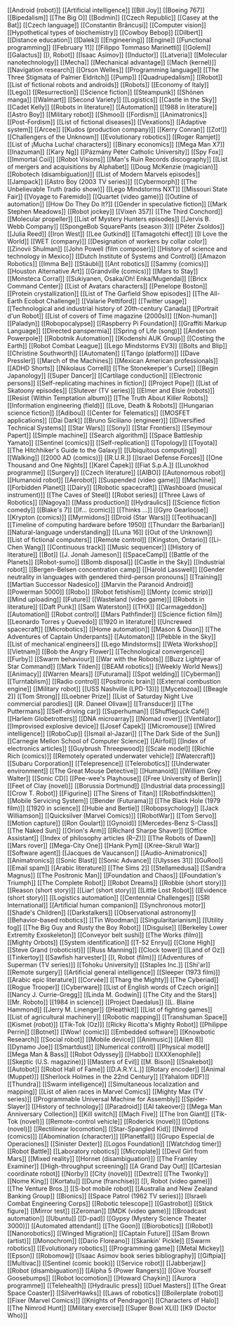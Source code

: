[[Android (robot)]]
[[Artificial intelligence]]
[[Bill Joy]]
[[Boeing 767]]
[[Bipedalism]]
[[The Big O]]
[[Bodmin]]
[[Czech Republic]]
[[Casey at the Bat]]
[[Czech language]]
[[Constantin Brâncuși]]
[[Computer vision]]
[[Hypothetical types of biochemistry]]
[[Cowboy Bebop]]
[[Dilbert]]
[[Distance education]]
[[Dalek]]
[[Engineering]]
[[Engine]]
[[Functional programming]]
[[February 11]]
[[Filippo Tommaso Marinetti]]
[[Golem]]
[[Galactus]]
[[I, Robot]]
[[Isaac Asimov]]
[[Inductor]]
[[Latveria]]
[[Molecular nanotechnology]]
[[Mecha]]
[[Mechanical advantage]]
[[Mach (kernel)]]
[[Navigation research]]
[[Orson Welles]]
[[Programming language]]
[[The Three Stigmata of Palmer Eldritch]]
[[Pump]]
[[Quadrupedalism]]
[[Robot]]
[[List of fictional robots and androids]]
[[Robots]]
[[Economy of Italy]]
[[Lego]]
[[Resurrection]]
[[Science fiction]]
[[Steampunk]]
[[Shōnen manga]]
[[Walmart]]
[[Second Variety]]
[[Logistics]]
[[Castle in the Sky]]
[[Cadet Kelly]]
[[Robots in literature]]
[[Automation]]
[[1988 in literature]]
[[Astro Boy]]
[[Military robot]]
[[Shmoo]]
[[Fordism]]
[[Animatronics]]
[[Post-Fordism]]
[[List of fictional diseases]]
[[Vexations]]
[[Adaptive system]]
[[Arcee]]
[[Kudos (production company)]]
[[Kerry Conran]]
[[Zot!]]
[[Challengers of the Unknown]]
[[Evolutionary robotics]]
[[Roger Ramjet]]
[[List of ¡Mucha Lucha! characters]]
[[Binary economics]]
[[Mega Man X7]]
[[Inazuman]]
[[Kary Ng]]
[[Pázmány Péter Catholic University]]
[[Spy Fox]]
[[Immortal Coil]]
[[Robot Visions]]
[[Man's Ruin Records discography]]
[[List of mergers and acquisitions by Alphabet]]
[[Doug McKenzie (magician)]]
[[Robotech (disambiguation)]]
[[List of Modern Marvels episodes]]
[[Jampack]]
[[Astro Boy (2003 TV series)]]
[[Cybermorph]]
[[The Unbelievable Truth (radio show)]]
[[Lego Mindstorms NXT]]
[[Missouri State Fair]]
[[Voyage to Faremido]]
[[Quartet (video game)]]
[[Outline of automation]]
[[How Do They Do It?]]
[[Gender in speculative fiction]]
[[Mark Stephen Meadows]]
[[Robot jockey]]
[[Vixen 357]]
[[The Third Conchord]]
[[Molecular propeller]]
[[List of Mystery Hunters episodes]]
[[Jervis B. Webb Company]]
[[SpongeBob SquarePants (season 3)]]
[[Péter Zsoldos]]
[[Julia Reed]]
[[Iron West]]
[[Lee Gutkind]]
[[Tamagotchi effect]]
[[I Love the World]]
[[WET (company)]]
[[Designation of workers by collar color]]
[[Zinovii Shulman]]
[[John Powell (film composer)]]
[[History of science and technology in Mexico]]
[[Dutch Institute of Systems and Control]]
[[Amazon Robotics]]
[[Imma Be]]
[[Stäubli]]
[[Ant robotics]]
[[Sammy (comics)]]
[[Houston Alternative Art]]
[[Grandville (comics)]]
[[Mars to Stay]]
[[Monsteca Corral]]
[[Sukiyanen, Osaka/Oh! Enka/Mugendai]]
[[Bricx Command Center]]
[[List of Avatars characters]]
[[Penelope Boston]]
[[Protein crystallization]]
[[List of The Garfield Show episodes]]
[[The All-Earth Ecobot Challenge]]
[[Valarie Pettiford]]
[[Twitter usage]]
[[Technological and industrial history of 20th-century Canada]]
[[Portrait d'un Robot]]
[[List of covers of Time magazine (2000s)]]
[[Non-human]]
[[Paladyn]]
[[Robopocalypse]]
[[Raspberry Pi Foundation]]
[[Graffiti Markup Language]]
[[Directed panspermia]]
[[Spring of Life (song)]]
[[Anderson Powerpole]]
[[Robotnik Automation]]
[[Kodenshi AUK Group]]
[[Costing the Earth]]
[[Robot Combat League]]
[[Lego Mindstorms EV3]]
[[Bolts and Blip]]
[[Christine Southworth]]
[[Automaten]]
[[Tango (platform)]]
[[Dave Pressler]]
[[March of the Machines]]
[[Mexican American professionals]]
[[ADHD Shorts]]
[[Nikolaus Correll]]
[[The Stonekeeper's Curse]]
[[Begin Japanology]]
[[Super Dancer]]
[[Cartilage conduction]]
[[Electronic persons]]
[[Self-replicating machines in fiction]]
[[Project Pope]]
[[List of Skatoony episodes]]
[[Slutever (TV series)]]
[[Elmer and Elsie (robots)]]
[[Resist (Within Temptation album)]]
[[The Truth About Killer Robots]]
[[Information engineering (field)]]
[[Love, Death & Robots]]
[[Hungarian science fiction]]
[[Adibou]]
[[Center for Telematics]]
[[MOSFET applications]]
[[Dai Dark]]
[[Bruno Siciliano (engineer)]]
[[Diversified Technical Systems]]
[[Star Wars]]
[[Sony]]
[[Star Frontiers]]
[[Seymour Papert]]
[[Simple machine]]
[[Search algorithm]]
[[Space Battleship Yamato]]
[[Sentinel (comics)]]
[[Self-replication]]
[[Topology]]
[[Toyota]]
[[The Hitchhiker's Guide to the Galaxy]]
[[Ubiquitous computing]]
[[Walking]]
[[2000 AD (comics)]]
[[R.U.R.]]
[[Israel Defense Forces]]
[[One Thousand and One Nights]]
[[Karel Čapek]]
[[Fiat S.p.A.]]
[[Lunokhod programme]]
[[Surgery]]
[[Czech literature]]
[[AIBO]]
[[Autonomous robot]]
[[Humanoid robot]]
[[Aerobot]]
[[Suspended (video game)]]
[[Machine]]
[[Forbidden Planet]]
[[Dairy]]
[[Robotic spacecraft]]
[[Washboard (musical instrument)]]
[[The Caves of Steel]]
[[Robot series]]
[[Three Laws of Robotics]]
[[Nagoya]]
[[Mass production]]
[[Hydraulics]]
[[Science fiction comedy]]
[[Blake's 7]]
[[If... (comic)]]
[[Thinks ...]]
[[Gyro Gearloose]]
[[Krypton (comics)]]
[[Myrmidons]]
[[Droid (Star Wars)]]
[[Teotihuacan]]
[[Timeline of computing hardware before 1950]]
[[Thundarr the Barbarian]]
[[Natural-language understanding]]
[[Luna 16]]
[[Out of the Unknown]]
[[List of fictional computers]]
[[Remote control]]
[[Kingston, Ontario]]
[[Li-Chen Wang]]
[[Continuous track]]
[[Music sequencer]]
[[History of literature]]
[[Bot]]
[[J. Jonah Jameson]]
[[SpaceCamp]]
[[Battle of the Planets]]
[[Robot-sumo]]
[[Bomb disposal]]
[[Castle in the Sky]]
[[Industrial robot]]
[[Bergen-Belsen concentration camp]]
[[Harold Lasswell]]
[[Gender neutrality in languages with gendered third-person pronouns]]
[[Training]]
[[Martian Successor Nadesico]]
[[Marvin the Paranoid Android]]
[[Powerman 5000]]
[[Robo]]
[[Robot fetishism]]
[[Monty (comic strip)]]
[[Mind uploading]]
[[Future]]
[[Wasteland (video game)]]
[[Robots in literature]]
[[Daft Punk]]
[[Sam Waterston]]
[[THX]]
[[Carmageddon]]
[[Automation]]
[[Robot control]]
[[Mars Pathfinder]]
[[Science fiction film]]
[[Leonardo Torres y Quevedo]]
[[1920 in literature]]
[[Uncrewed spacecraft]]
[[Microbotics]]
[[Home automation]]
[[Mason & Dixon]]
[[The Adventures of Captain Underpants]]
[[Automaton]]
[[Pebble in the Sky]]
[[List of mechanical engineers]]
[[Lego Mindstorms]]
[[Weta Workshop]]
[[Vietnam]]
[[Bob the Angry Flower]]
[[Technological convergence]]
[[Furby]]
[[Swarm behaviour]]
[[War with the Robots]]
[[Buzz Lightyear of Star Command]]
[[Mark Tilden]]
[[BEAM robotics]]
[[Weekly World News]]
[[Animacy]]
[[Warren Mears]]
[[Futurama]]
[[Spot welding]]
[[Cyberman]]
[[Turntablism]]
[[Radio control]]
[[Positronic brain]]
[[External combustion engine]]
[[Military robot]]
[[USS Nashville (LPD-13)]]
[[Mycetozoa]]
[[Beagle 2]]
[[Tom Strong]]
[[Loebner Prize]]
[[List of Saturday Night Live commercial parodies]]
[[R. Daneel Olivaw]]
[[Transducer]]
[[The Puttermans]]
[[Self-driving car]]
[[Superhuman]]
[[Shufflepuck Café]]
[[Harlem Globetrotters]]
[[DNA microarray]]
[[Nomad rover]]
[[Ventilator]]
[[Improvised explosive device]]
[[Josef Čapek]]
[[Micromouse]]
[[Wired intelligence]]
[[RoboCup]]
[[Ismail al-Jazari]]
[[The Dark Side of the Sun]]
[[Carnegie Mellon School of Computer Science]]
[[Airfoil]]
[[Index of electronics articles]]
[[Guybrush Threepwood]]
[[Scale model]]
[[Richie Rich (comics)]]
[[Remotely operated underwater vehicle]]
[[Watercraft]]
[[Subaru Corporation]]
[[Telepresence]]
[[Telerobotics]]
[[Underwater environment]]
[[The Great Mouse Detective]]
[[Humanoid]]
[[William Grey Walter]]
[[Sonic CD]]
[[Pee-wee's Playhouse]]
[[Free University of Berlin]]
[[Feet of Clay (novel)]]
[[Borussia Dortmund]]
[[Industrial data processing]]
[[Crow T. Robot]]
[[Figurine]]
[[The Sirens of Titan]]
[[Robotfindskitten]]
[[Mobile Servicing System]]
[[Bender (Futurama)]]
[[The Black Hole (1979 film)]]
[[1920 in science]]
[[Hubie and Bertie]]
[[Robopsychology]]
[[Jack Williamson]]
[[Quicksilver (Marvel Comics)]]
[[RobotWar]]
[[Tom Servo]]
[[Motion capture]]
[[Ron Goulart]]
[[Gynoid]]
[[Mercedes-Benz S-Class]]
[[The Naked Sun]]
[[Orion's Arm]]
[[Richard Sharpe Shaver]]
[[Office Assistant]]
[[Index of philosophy articles (R–Z)]]
[[The Robots of Dawn]]
[[Mars rover]]
[[Mega-City One]]
[[Hank Pym]]
[[Kree–Skrull War]]
[[Software agent]]
[[Jacques de Vaucanson]]
[[Audio-Animatronics]]
[[Animatronics]]
[[Sonic Blast]]
[[Sonic Advance]]
[[Ulysses 31]]
[[GuRoo]]
[[Email spam]]
[[Arabic literature]]
[[The Sims 2]]
[[Stellamedusa]]
[[Sandra Magnus]]
[[The Positronic Man]]
[[Foundation and Chaos]]
[[Foundation's Triumph]]
[[The Complete Robot]]
[[Robot Dreams]]
[[Robbie (short story)]]
[[Reason (short story)]]
[[Liar! (short story)]]
[[Little Lost Robot]]
[[Evidence (short story)]]
[[Logistics automation]]
[[Centennial Challenges]]
[[SRI International]]
[[Artificial human companion]]
[[Synchronous motor]]
[[Shade's Children]]
[[Darkstalkers]]
[[Observational astronomy]]
[[Behavior-based robotics]]
[[Tin Woodman]]
[[Singularitarianism]]
[[Utility fog]]
[[The Big Guy and Rusty the Boy Robot]]
[[Disguise]]
[[Berkeley Lower Extremity Exoskeleton]]
[[Conveyor belt sushi]]
[[The Works (film)]]
[[Mighty Orbots]]
[[System identification]]
[[T-52 Enryu]]
[[Clone High]]
[[Steve Grand (roboticist)]]
[[Russ Manning]]
[[Clock tower]]
[[Land of Oz]]
[[Tinkertoy]]
[[Sawfish harvester]]
[[I, Robot (film)]]
[[Adventures of Superman (TV series)]]
[[Tohoku University]]
[[Staples Inc.]]
[[Shi'ar]]
[[Remote surgery]]
[[Artificial general intelligence]]
[[Sleeper (1973 film)]]
[[Arabic epic literature]]
[[Corvée]]
[[Tharg the Mighty]]
[[The Cyberiad]]
[[Rogue Trooper]]
[[Cyberware]]
[[List of English words of Czech origin]]
[[Nancy J. Currie-Gregg]]
[[Linda M. Godwin]]
[[The City and the Stars]]
[[Mr. Roboto]]
[[1984 in science]]
[[Project Daedalus]]
[[L. Blaine Hammond]]
[[Jerry M. Linenger]]
[[Heathkit]]
[[List of fighting games]]
[[List of agricultural machinery]]
[[Robotic mapping]]
[[Transhuman Space]]
[[Kismet (robot)]]
[[Tik-Tok (Oz)]]
[[Ricky Ricotta's Mighty Robot]]
[[Philippe Perrin]]
[[Botnet]]
[[Wow! (comic)]]
[[Embedded software]]
[[Knowbotic Research]]
[[Social robot]]
[[Mobile device]]
[[Animusic]]
[[Alien 8]]
[[Dynamo Joe]]
[[Smartdust]]
[[Numerical control]]
[[Physical model]]
[[Mega Man & Bass]]
[[Robot Odyssey]]
[[Habbo]]
[[XXXenophile]]
[[Skeptic (U.S. magazine)]]
[[Masters of Evil]]
[[M. Bison]]
[[Snakebot]]
[[Autobot]]
[[Robot Hall of Fame]]
[[D.A.R.Y.L.]]
[[Rotary encoder]]
[[Animal (Muppet)]]
[[Sherlock Holmes in the 22nd Century]]
[[Yahalom (IDF)]]
[[Thundra]]
[[Swarm intelligence]]
[[Simultaneous localization and mapping]]
[[List of alien races in Marvel Comics]]
[[Mighty Max (TV series)]]
[[Programmable Universal Machine for Assembly]]
[[Spider-Slayer]]
[[History of technology]]
[[Paradroid]]
[[AI takeover]]
[[Mega Man Anniversary Collection]]
[[Kill switch]]
[[Mach Five]]
[[The Iron Giant]]
[[Tik-Tok (novel)]]
[[Remote-control vehicle]]
[[Roderick (novel)]]
[[Options (novel)]]
[[Rectilinear locomotion]]
[[Star-Spangled Kid]]
[[Nimrod (comics)]]
[[Abomination (character)]]
[[Planetfall]]
[[Grupo Especial de Operaciones]]
[[Sinister Dexter]]
[[Logos Foundation]]
[[Watchdog timer]]
[[Robot Battle]]
[[Laboratory robotics]]
[[Microplate]]
[[Devil Girl from Mars]]
[[Mixed reality]]
[[Hornet (disambiguation)]]
[[The Framley Examiner]]
[[High-throughput screening]]
[[A Grand Day Out]]
[[Cartesian coordinate robot]]
[[Norby]]
[[City (novel)]]
[[Dextre]]
[[The Twonky]]
[[Nome King]]
[[Kortatu]]
[[Dune (franchise)]]
[[I, Robot (video game)]]
[[The Venture Bros.]]
[[S-bot mobile robot]]
[[Australia and New Zealand Banking Group]]
[[Bionics]]
[[Space Patrol (1962 TV series)]]
[[Israeli Combat Engineering Corps]]
[[Robotic telescope]]
[[Gastrobot]]
[[Stick figure]]
[[Mirror test]]
[[Zeroman]]
[[MDK (video game)]]
[[Broadcast automation]]
[[Ubuntu]]
[[D-pad]]
[[Gypsy (Mystery Science Theater 3000)]]
[[Automated attendant]]
[[The Goon]]
[[Biorobotics]]
[[IRobot]]
[[Nanorobotics]]
[[Winged Migration]]
[[Captain Future]]
[[Sam Brown (artist)]]
[[Monochrom]]
[[Dario Floreano]]
[[Skankin' Pickle]]
[[Swarm robotics]]
[[Evolutionary robotics]]
[[Programming game]]
[[Metal Mickey]]
[[Epson]]
[[Robomow]]
[[Isaac Asimov book series bibliography]]
[[Giftpia]]
[[Multivac]]
[[Sentinel (comic book)]]
[[Service robot]]
[[Jabberjaw]]
[[Robot (disambiguation)]]
[[Alpha 5 (Power Rangers)]]
[[Give Yourself Goosebumps]]
[[Robot locomotion]]
[[Howard Chaykin]]
[[Aurora programme]]
[[Telehealth]]
[[Hydraulic press]]
[[Duel Masters]]
[[The Great Space Coaster]]
[[SilverHawks]]
[[Laws of robotics]]
[[Boilerplate (robot)]]
[[Fixer (Marvel Comics)]]
[[Knights of Pendragon]]
[[Characters of Halo]]
[[The Nimrod Hunt]]
[[Military exercise]]
[[Super Bowl XLI]]
[[K9 (Doctor Who)]]
